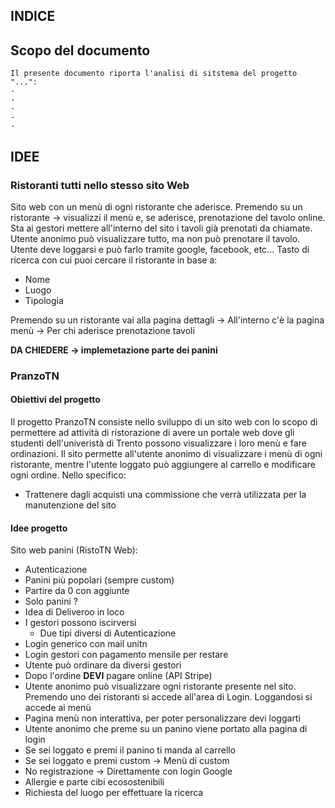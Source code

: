 ## INDICE

<!-- TODO -->

## Scopo del documento

```
Il presente documento riporta l'analisi di sitstema del progetto "...":
-
-
-
-
-
```

## IDEE

### Ristoranti tutti nello stesso sito Web

Sito web con un menù di ogni ristorante che aderisce. Premendo su un ristorante -> visualizzi il menù e, se aderisce, prenotazione del tavolo online. Sta ai gestori mettere all'interno del sito i tavoli già prenotati da chiamate.
Utente anonimo può visualizzare tutto, ma non può prenotare il tavolo.
Utente deve loggarsi e può farlo tramite google, facebook, etc...
Tasto di ricerca con cui puoi cercare il ristorante in base a:

- Nome
- Luogo
- Tipologia

Premendo su un ristorante vai alla pagina dettagli -> All'interno c'è la pagina menù -> Per chi aderisce prenotazione tavoli

**DA CHIEDERE -> implemetazione parte dei panini**

### PranzoTN

#### Obiettivi del progetto

Il progetto PranzoTN consiste nello sviluppo di un sito web con lo scopo di permettere ad attività di ristorazione di avere un portale web dove gli studenti dell'univeristà di Trento possono visualizzare i loro menù e fare ordinazioni. Il sito permette all'utente anonimo di visualizzare i menù di ogni ristorante, mentre l'utente loggato può aggiungere al carrello e modificare ogni ordine.
Nello specifico:

- Trattenere dagli acquisti una commissione che verrà utilizzata per la manutenzione del sito

#### Idee progetto

Sito web panini (RistoTN Web):

- Autenticazione
- Panini più popolari (sempre custom)
- Partire da 0 con aggiunte
- Solo panini ?
- Idea di Deliveroo in loco
- I gestori possono iscirversi
  - Due tipi diversi di Autenticazione
- Login generico con mail unitn
- Login gestori con pagamento mensile per restare
- Utente può ordinare da diversi gestori
- Dopo l'ordine **DEVI** pagare online (API Stripe)
- Utente anonimo può visualizzare ogni ristorante presente nel sito. Premendo uno dei ristoranti si accede all'area di Login. Loggandosi si accede ai menù
- Pagina menù non interattiva, per poter personalizzare devi loggarti
- Utente anonimo che preme su un panino viene portato alla pagina di login
- Se sei loggato e premi il panino ti manda al carrello
- Se sei loggato e premi custom -> Menù di custom
- No registrazione -> Direttamente con login Google
- Allergie e parte cibi ecosostenibili
- Richiesta del luogo per effettuare la ricerca
